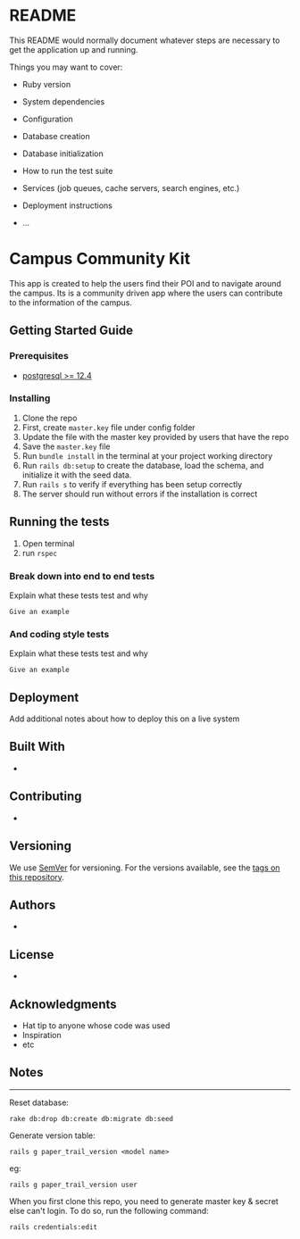 # README

This README would normally document whatever steps are necessary to get the
application up and running.

Things you may want to cover:

- Ruby version

- System dependencies

- Configuration

- Database creation

- Database initialization

- How to run the test suite

- Services (job queues, cache servers, search engines, etc.)

- Deployment instructions

- ...

# Campus Community Kit

This app is created to help the users find their POI and to navigate around the campus. Its is a community driven app where the users can contribute to the information of the campus.

## Getting Started Guide

### Prerequisites

- [postgresql >= 12.4](https://www.postgresql.org/download/)

### Installing

1. Clone the repo
2. First, create `master.key` file under config folder
3. Update the file with the master key provided by users that have the repo
4. Save the `master.key` file
5. Run `bundle install` in the terminal at your project working directory
6. Run `rails db:setup` to create the database, load the schema, and initialize it with the seed data.
7. Run `rails s` to verify if everything has been setup correctly
8. The server should run without errors if the installation is correct

## Running the tests

1. Open terminal
2. run `rspec`

### Break down into end to end tests

Explain what these tests test and why

```
Give an example
```

### And coding style tests

Explain what these tests test and why

```
Give an example
```

## Deployment

Add additional notes about how to deploy this on a live system

## Built With

-

## Contributing

-

## Versioning

We use [SemVer](http://semver.org/) for versioning. For the versions available, see the [tags on this repository](https://github.com/your/project/tags).

## Authors

-

## License

-

## Acknowledgments

- Hat tip to anyone whose code was used
- Inspiration
- etc

## Notes

---

Reset database:

```
rake db:drop db:create db:migrate db:seed

```

Generate version table:

```
rails g paper_trail_version <model name>
```

eg:

```
rails g paper_trail_version user
```

When you first clone this repo, you need to generate master key & secret else can't login. To do so, run the following command:

```
rails credentials:edit
```
